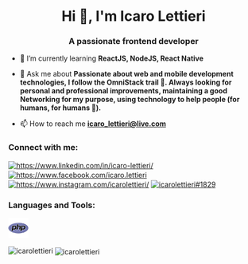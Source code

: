 <h1 align="center">Hi 👋, I'm Icaro Lettieri</h1>
<h3 align="center">A passionate frontend developer</h3>

- 🌱 I’m currently learning **ReactJS, NodeJS, React Native**

- 💬 Ask me about **Passionate about web and mobile development technologies, I follow the OmniStack trail 🚀. Always looking for personal and professional improvements, maintaining a good Networking for my purpose, using technology to help people (for humans, for humans 💜).**

- 📫 How to reach me **icaro_lettieri@live.com**

<h3 align="left">Connect with me:</h3>
<p align="left">
<a href="https://linkedin.com/in/https://www.linkedin.com/in/icaro-lettieri/" target="blank"><img align="center" src="https://cdn.jsdelivr.net/npm/simple-icons@3.0.1/icons/linkedin.svg" alt="https://www.linkedin.com/in/icaro-lettieri/" height="30" width="40" /></a>
<a href="https://fb.com/https://www.facebook.com/icaro.lettieri" target="blank"><img align="center" src="https://cdn.jsdelivr.net/npm/simple-icons@3.0.1/icons/facebook.svg" alt="https://www.facebook.com/icaro.lettieri" height="30" width="40" /></a>
<a href="https://instagram.com/https://www.instagram.com/icarolettieri/" target="blank"><img align="center" src="https://cdn.jsdelivr.net/npm/simple-icons@3.0.1/icons/instagram.svg" alt="https://www.instagram.com/icarolettieri/" height="30" width="40" /></a>
<a href="https://discord.gg/icarolettieri#1829" target="blank"><img align="center" src="https://cdn.jsdelivr.net/npm/simple-icons@3.0.1/icons/discord.svg" alt="icarolettieri#1829" height="30" width="40" /></a>
</p>

<h3 align="left">Languages and Tools:</h3>
<p align="left"> <a href="https://www.php.net" target="_blank"> <img src="https://raw.githubusercontent.com/devicons/devicon/master/icons/php/php-original.svg" alt="php" width="40" height="40"/> </a> </p>

<p><img align="left" src="https://github-readme-stats.vercel.app/api/top-langs?username=icarolettieri&show_icons=true&theme=dracula&locale=en&layout=compact" alt="icarolettieri" /></p>

<p>&nbsp;<img align="center" src="https://github-readme-stats.vercel.app/api?username=icarolettieri&show_icons=true&theme=dracula&locale=en" alt="icarolettieri" /></p>

